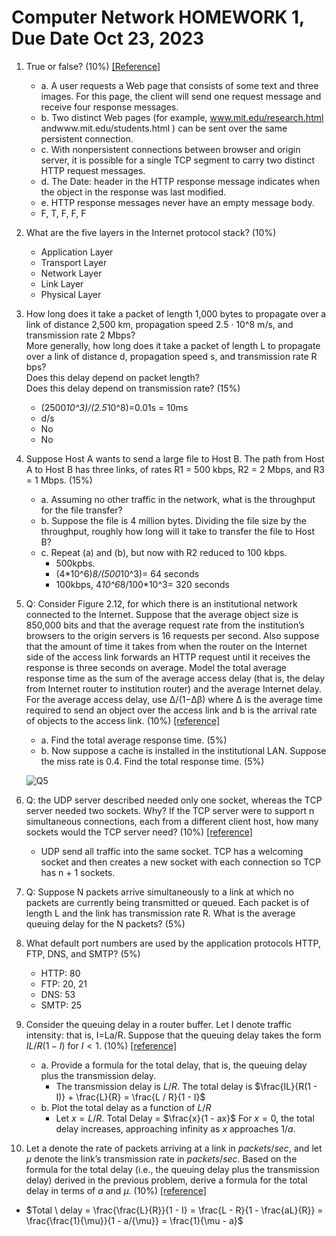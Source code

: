 # Computer Network HOMEWORK 1, Due Date Oct 23, 2023

1. True or false? (10%) [[Reference]](https://quizlet.com/173544792/cis3210-true-or-false-flash-cards/)
   - a. A user requests a Web page that consists of some text and three images. For this page, the client will send one request message and receive four response messages.  
   - b. Two distinct Web pages (for example, www.mit.edu/research.html andwww.mit.edu/students.html ) can be sent over the same persistent connection.
   - c. With nonpersistent connections between browser and origin server, it is possible for a single TCP segment to carry two distinct HTTP request messages. 
   - d. The Date: header in the HTTP response message indicates when the object in the response was last modified. 
   - e. HTTP response messages never have an empty message body.
   - F, T, F, F, F
2. What are the five layers in the Internet protocol stack? (10%)
   - Application Layer
   - Transport Layer
   - Network Layer
   - Link Layer
   - Physical Layer

3. How long does it take a packet of length 1,000 bytes to propagate over a link of distance 2,500 km, propagation speed 2.5 · 10^8 m/s, and transmission rate 2 Mbps?   
More generally, how long does it take a packet of length L to propagate over a link of distance d, propagation speed s, and transmission rate R bps?   
Does this delay depend on packet length?  
Does this delay depend on transmission rate? (15%)
   - (2500*10^3)/(2.5*10^8)=0.01s = 10ms 
   - d/s
   - No
   - No

4. Suppose Host A wants to send a large file to Host B. The path from Host A to Host B has three links, of rates R1 = 500 kbps, R2 = 2 Mbps, and R3 = 1 Mbps. (15%)
   - a. Assuming no other traffic in the network, what is the throughput for the file transfer? 
   - b. Suppose the file is 4 million bytes. Dividing the file size by the throughput, roughly how long will it take to transfer the file to Host B? 
   - c. Repeat (a) and (b), but now with R2 reduced to 100 kbps.
     - 500kpbs.
     - (4*10^6)*8/(500*10^3)= 64 seconds
     - 100kbps, 4*10^6*8/100*10^3= 320 seconds

5. Q: Consider Figure 2.12, for which there is an institutional network connected to the Internet. Suppose that the average object size is 850,000 bits and that the average request rate from the institution’s browsers to the origin servers is 16 requests per second. Also suppose that the amount of time it takes from when the router on the Internet side of the access link forwards an HTTP request until it receives the response is three seconds on average. Model the total average response time as the sum of the average access delay (that is, the delay from Internet router to institution router) and the average Internet delay. For the average access delay, use Δ/(1−Δβ) where Δ is the average time required to send an object over the access link and b is the arrival rate of objects to the access link. (10%) [[reference]](https://cis.temple.edu/~tug29203/18spring-3329/reading//hw2a.pdf)
   - a. Find the total average response time. (5%)
   - b. Now suppose a cache is installed in the institutional LAN. Suppose the miss rate is 0.4. Find the total response time. (5%)

   ![Q5](https://github.com/1chooo/socket-programming/blob/main/hw01/imgs/q5.png?raw=true)

6. Q: the UDP server described needed only one socket, whereas the TCP server needed two sockets. Why? If the TCP server were to support n simultaneous connections, each from a different client host, how many sockets would the TCP server need? (10%) [[reference]](https://quizlet.com/81065929/416-chapter-2-flash-cards/)
   - UDP send all traffic into the same socket. TCP has a welcoming socket and then creates a new socket with each connection so TCP has n + 1 sockets.

7. Q: Suppose N packets arrive simultaneously to a link at which no packets are currently being transmitted or queued. Each packet is of length L and the link has transmission rate R. What is the average queuing delay for the N packets? (5%)

8. What default port numbers are used by the application protocols HTTP, FTP, DNS, and SMTP? (5%)
   - HTTP: 80
   - FTP: 20, 21
   - DNS: 53
   - SMTP: 25

9.  Consider the queuing delay in a router buffer. Let I denote traffic intensity: that is, I=La/R. Suppose that the queuing delay takes the form $IL/R(1-I)$ for $I<1$. (10%) [[reference]](https://www.studocu.com/tw/document/chung-yuan-christian-university/computer-networks/%E8%A8%88%E7%B6%B2ch1%E9%A1%8C%E7%9B%AE%E7%AD%94%E6%A1%88-answer/10325123)
    - a. Provide a formula for the total delay, that is, the queuing delay plus the transmission delay.
      - The transmission delay is $L/R$. The total delay is $\frac{IL}{R(1 - I)} + \frac{L}{R} = \frac{L / R}{1 - I}$
    - b. Plot the total delay as a function of $L/R$
      - Let $x = L/R$. Total Delay = $\frac{x}{1 - ax}$ For $x = 0$, the total delay increases, approaching infinity as $x$ approaches $1/a$.

10. Let a denote the rate of packets arriving at a link in $packets/sec$, and let $\mu$ denote the link’s transmission rate in $packets/sec$. Based on the formula for the total delay (i.e., the queuing delay plus the transmission delay) derived in the previous problem, derive a formula for the total delay in terms of $a$ and $\mu$. (10%) [[reference]](https://www.studocu.com/tw/document/chung-yuan-christian-university/computer-networks/%E8%A8%88%E7%B6%B2ch1%E9%A1%8C%E7%9B%AE%E7%AD%94%E6%A1%88-answer/10325123)
   - $Total \ delay = \frac{\frac{L}{R}}{1 - I} = \frac{L - R}{1 - \frac{aL}{R}} = \frac{\frac{1}{\mu}}{1 - a/{\mu}} = \frac{1}{\mu - a}$